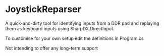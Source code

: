 # JoystickReparser
A quick-and-dirty tool for identifying inputs from a DDR pad and replaying them as keyboard inputs using SharpDX.DirectInput.

To customise for your own setup edit the definitions in Program.cs

Not intending to offer any long-term support
